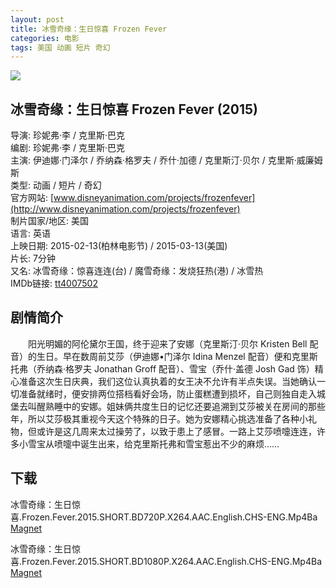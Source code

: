 ```yaml
---
layout: post
title: 冰雪奇缘：生日惊喜 Frozen Fever
categories: 电影
tags: 美国 动画 短片 奇幻
---
```


[![](http://i2.piimg.com/942a1d1b5d00b2a9t.jpg)](http://i2.piimg.com/942a1d1b5d00b2a9.jpg)

## 冰雪奇缘：生日惊喜 Frozen Fever (2015)
导演: 珍妮弗·李 / 克里斯·巴克  
编剧: 珍妮弗·李 / 克里斯·巴克  
主演: 伊迪娜·门泽尔 / 乔纳森·格罗夫 / 乔什·加德 / 克里斯汀·贝尔 / 克里斯·威廉姆斯  
类型: 动画 / 短片 / 奇幻  
官方网站: [www.disneyanimation.com/projects/frozenfever](http://www.disneyanimation.com/projects/frozenfever)  
制片国家/地区: 美国  
语言: 英语  
上映日期: 2015-02-13(柏林电影节) / 2015-03-13(美国)  
片长: 7分钟  
又名: 冰雪奇缘：惊喜连连(台) / 魔雪奇缘：发烧狂热(港) / 冰雪热  
IMDb链接: [tt4007502](http://www.imdb.com/title/tt4007502)

## 剧情简介
　　阳光明媚的阿伦黛尔王国，终于迎来了安娜（克里斯汀·贝尔 Kristen Bell 配音）的生日。早在数周前艾莎（伊迪娜•门泽尔 Idina Menzel 配音）便和克里斯托弗（乔纳森·格罗夫 Jonathan Groff 配音）、雪宝（乔什·盖德 Josh Gad 饰）精心准备这次生日庆典，我们这位认真执着的女王决不允许有半点失误。当她确认一切准备就绪时，便安排两位搭档看好会场，防止蛋糕遭到损坏，自己则独自走入城堡去叫醒熟睡中的安娜。姐妹俩共度生日的记忆还要追溯到艾莎被关在房间的那些年，所以艾莎极其重视今天这个特殊的日子。她为安娜精心挑选准备了各种小礼物，但或许是这几周来太过操劳了，以致于患上了感冒。一路上艾莎喷嚏连连，许多小雪宝从喷嚏中诞生出来，给克里斯托弗和雪宝惹出不少的麻烦……

## 下载
冰雪奇缘：生日惊喜.Frozen.Fever.2015.SHORT.BD720P.X264.AAC.English.CHS-ENG.Mp4Ba  
[Magnet](magnet:?xt=urn:btih:4c85c1ec2afab2a43937da6cfb1615b31467c52c)

冰雪奇缘：生日惊喜.Frozen.Fever.2015.SHORT.BD1080P.X264.AAC.English.CHS-ENG.Mp4Ba  
[Magnet](magnet:?xt=urn:btih:f247950207f9a59de08ed463d6e5aca7f794c6d6)
